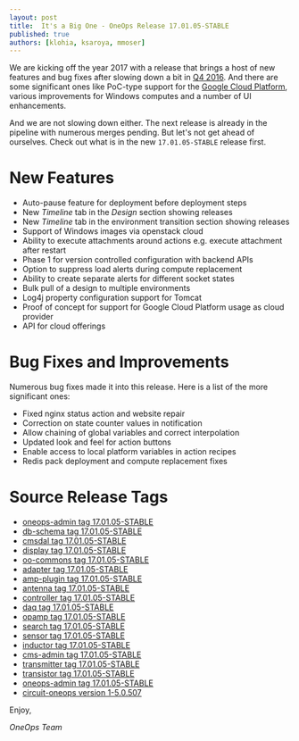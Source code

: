 ```yaml
---
layout: post
title:  It's a Big One - OneOps Release 17.01.05-STABLE
published: true 
authors: [klohia, ksaroya, mmoser]
---
```


We are kicking off the year 2017 with a release that brings a host of new features and bug fixes after slowing down a bit in [Q4 2016](/general/blog/2016-12-28-oneops-releases-2016-q4.html). And there are
some significant ones like PoC-type support for the [Google Cloud Platform](https://cloud.google.com/), various
improvements for Windows computes and a number of UI enhancements.

And we are not slowing down either. The next release is already in the pipeline with numerous merges pending. But
let's not get ahead of ourselves. Check out what is in the new  `17.01.05-STABLE` release first.

<!--more-->


# New Features

- Auto-pause feature for deployment before deployment steps
- New _Timeline_ tab in the _Design_ section showing releases
- New _Timeline_ tab in the environment transition section showing releases
- Support of Windows images via openstack cloud
- Ability to execute attachments around actions e.g. execute attachment after restart
- Phase 1 for version controlled configuration with backend APIs
- Option to suppress load alerts during compute replacement
- Ability to create separate alerts for different socket states
- Bulk pull of a design to multiple environments
- Log4j property configuration support for Tomcat
- Proof of concept for support for Google Cloud Platform usage as cloud provider
- API for cloud offerings

# Bug Fixes and Improvements

Numerous bug fixes made it into this release. Here is a list of the more significant ones: 

- Fixed nginx status action and website repair
- Correction on state counter values in notification
- Allow chaining of global variables and correct interpolation
- Updated look and feel for action buttons
- Enable access to local platform variables in action recipes
- Redis pack deployment and compute replacement fixes

# Source Release Tags


- [oneops-admin tag 17.01.05-STABLE](https://github.com/oneops/oneops-admin/tree/17.01.05-STABLE)
- [db-schema tag 17.01.05-STABLE](https://github.com/oneops/db-schema/compare/17.01.05-STABLE)
- [cmsdal tag 17.01.05-STABLE](https://github.com/oneops/cmsdal/compare/17.01.05-STABLE)
- [display tag 17.01.05-STABLE](https://github.com/oneops/display/compare/17.01.05-STABLE)
- [oo-commons tag 17.01.05-STABLE](https://github.com/oneops/oo-commons/compare/17.01.05-STABLE)
- [adapter tag 17.01.05-STABLE](https://github.com/oneops/adapter/compare/17.01.05-STABLE)
- [amp-plugin tag 17.01.05-STABLE](https://github.com/oneops/amq-plugin/compare/17.01.05-STABLE)
- [antenna tag 17.01.05-STABLE](https://github.com/oneops/antenna/compare/17.01.05-STABLE)
- [controller tag 17.01.05-STABLE](https://github.com/oneops/controller/compare/17.01.05-STABLE)
- [daq tag 17.01.05-STABLE](https://github.com/oneops/daq/compare/17.01.05-STABLE)
- [opamp tag 17.01.05-STABLE](https://github.com/oneops/opamp/compare/17.01.05-STABLE)
- [search tag 17.01.05-STABLE](https://github.com/oneops/search/compare/17.01.05-STABLE)
- [sensor tag 17.01.05-STABLE](https://github.com/oneops/sensor/compare/17.01.05-STABLE)
- [inductor tag 17.01.05-STABLE](https://github.com/oneops/inductor/compare/17.01.05-STABLE)
- [cms-admin tag 17.01.05-STABLE](https://github.com/oneops/cms-admin/compare/17.01.05-STABLE)
- [transmitter tag 17.01.05-STABLE](https://github.com/oneops/transmitter/compare/17.01.05-STABLE)
- [transistor tag 17.01.05-STABLE](https://github.com/oneops/transistor/compare/17.01.05-STABLE)
- [oneops-admin tag 17.01.05-STABLE](https://github.com/oneops/oneops-admin/compare/17.01.05-STABLE)
- [circuit-oneops version 1-5.0.507](https://github.com/oneops/circuit-oneops-1/compare/circuit-oneops-1-5.0.507)

Enjoy,

_OneOps Team_
